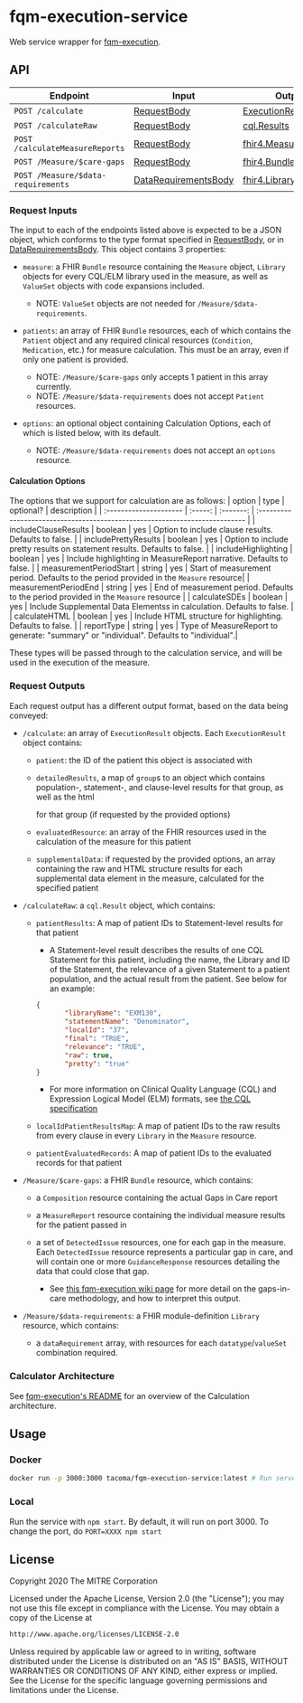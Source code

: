 # fqm-execution-service

Web service wrapper for [fqm-execution](https://github.com/projecttacoma/fqm-execution).

## API

| Endpoint                           | Input                                                                                                                    | Output                                                                                                                                          |
| ---------------------------------- | ------------------------------------------------------------------------------------------------------------------------ | ----------------------------------------------------------------------------------------------------------------------------------------------- |
| `POST /calculate`                  | [RequestBody](https://github.com/projecttacoma/fqm-execution-service/blob/master/src/types/server-types.ts#L5)           | [ExecutionResult\[\]](https://github.com/projecttacoma/fqm-execution/blob/794b86ca80c3e0e9dd970c1e049724bf7c67e353/src/types/Calculator.ts#L54) |
| `POST /calculateRaw`               | [RequestBody](https://github.com/projecttacoma/fqm-execution-service/blob/master/src/types/server-types.ts#L5)           | [cql.Results](https://github.com/projecttacoma/fqm-execution/blob/master/src/types/CQLTypes.ts#L14)                                             |
| `POST /calculateMeasureReports`    | [RequestBody](https://github.com/projecttacoma/fqm-execution-service/blob/master/src/types/server-types.ts#L5)           | [fhir4.MeasureReport\[\]](https://www.hl7.org/fhir/measurereport.html)                                                                            |
| `POST /Measure/$care-gaps`         | [RequestBody](https://github.com/projecttacoma/fqm-execution-service/blob/master/src/types/server-types.ts#L5)           | [fhir4.Bundle](https://www.hl7.org/fhir/bundle.html)                                                                                              |
| `POST /Measure/$data-requirements` | [DataRequirementsBody](https://github.com/projecttacoma/fqm-execution-service/blob/master/src/types/server-types.ts#L13) | [fhir4.Library](https://www.hl7.org/fhir/library.html)                                                                                            |

<!-- Note: linked line numbers may be inaccurate as code is updated -->

### Request Inputs

The input to each of the endpoints listed above is expected to be a JSON object, which conforms to the type format specified in [RequestBody](https://github.com/projecttacoma/fqm-execution-service/blob/master/src/types/server-types.ts#L5), or in [DataRequirementsBody](https://github.com/projecttacoma/fqm-execution-service/blob/master/src/types/server-types.ts#L13). This object contains 3 properties:

-   `measure`: a FHIR `Bundle` resource containing the `Measure` object, `Library` objects for every CQL/ELM library used in the measure, 
    as well as `ValueSet` objects with code expansions included.

    -   NOTE: `ValueSet` objects are not needed for `/Measure/$data-requirements`.

-   `patients`: an array of FHIR `Bundle` resources, each of which contains the `Patient` object and any required clinical resources (`Condition`, `Medication`, etc.)
    for measure calculation. This must be an array, even if only one patient is provided.

    -   NOTE: `/Measure/$care-gaps` only accepts 1 patient in this array currently.
    -   NOTE: `/Measure/$data-requirements` does not accept `Patient` resources.

-   `options`: an optional object containing Calculation Options, each of which is listed below, with its default.

    -   NOTE: `/Measure/$data-requirements` does not accept an `options` resource.

#### Calculation Options

The options that we support for calculation are as follows:
| option                 |  type   | optional? |  description                                                                           |
| :--------------------- | :-----: | :-------: |            :-------------------------------------------------------------------------- |
| includeClauseResults   | boolean |    yes    |                                   Option to include clause results. Defaults to false. |
| includePrettyResults   | boolean |    yes    |              Option to include pretty results on statement results. Defaults to false. |
| includeHighlighting    | boolean |    yes    |                    Include highlighting in MeasureReport narrative. Defaults to false. |
| measurementPeriodStart | string  |    yes    |  Start of measurement period. Defaults to the period provided in the `Measure` resource|
| measurementPeriodEnd   | string  |    yes    |   End of measurement period. Defaults to the period provided in the `Measure` resource |
| calculateSDEs          | boolean |    yes    |                 Include Supplemental Data Elementss in calculation. Defaults to false. |
| calculateHTML          | boolean |    yes    |                            Include HTML structure for highlighting. Defaults to false. |
| reportType             | string  |    yes    | Type of MeasureReport to generate: "summary" or "individual". Defaults to "individual".|

These types will be passed through to the calculation service, and will be used in the execution of the measure.

### Request Outputs

Each request output has a different output format, based on the data being conveyed:

-   `/calculate`: an array of `ExecutionResult` objects. Each `ExecutionResult` object contains:

    -   `patient`: the ID of the patient this object is associated with

    -   `detailedResults`, a map of `group`s to an object which contains population-, statement-, and clause-level results for that group, as well as the html

        for that group (if requested by the provided options)

    -   `evaluatedResource`: an array of the FHIR resources used in the calculation of the measure for this patient

    -   `supplementalData`: if requested by the provided options, an array containing the raw and HTML structure results for each 
        supplemental data element in the measure, calculated for the specified patient

-   `/calculateRaw`: a `cql.Result` object, which contains: 

    -   `patientResults`: A map of patient IDs to Statement-level results for that patient

        -   A Statement-level result describes the results of one CQL Statement for this patient, including the name, the Library and ID of the Statement,
            the relevance of a given Statement to a patient population, and the actual result from the patient. See below for an example:

        ```json
        {
               "libraryName": "EXM130",
               "statementName": "Denominator",
               "localId": "37",
               "final": "TRUE",
               "relevance": "TRUE",
               "raw": true,
               "pretty": "true"
        }
        ```

        -   For more information on Clinical Quality Language (CQL) and Expression Logical Model (ELM) formats, see [the CQL specification](https://cql.hl7.org/)

    -   `localIdPatientResultsMap`: A map of patient IDs to the raw results from every clause in every `Library` in the `Measure` resource.

    -   `patientEvaluatedRecords`: A map of patient IDs to the evaluated records for that patient

-   `/Measure/$care-gaps`: a FHIR `Bundle` resource, which contains:

    -   a `Composition` resource containing the actual Gaps in Care report

    -   a `MeasureReport` resource containing the individual measure results for the patient passed in

    -   a set of `DetectedIssue` resources, one for each gap in the measure. Each `DetectedIssue` resource represents a particular gap in care, 
        and will contain one or more `GuidanceResponse` resources detailing the data that could close that gap.

        -   See [this fqm-execution wiki page](https://github.com/projecttacoma/fqm-execution/wiki/Gaps-In-Care) for more detail on the gaps-in-care
            methodology, and how to interpret this output.

-   `/Measure/$data-requirements`: a FHIR module-definition `Library` resource, which contains:
    -   a `dataRequirement` array, with resources for each `datatype`/`valueSet` combination required.

### Calculator Architecture

See [fqm-execution's README](https://github.com/projecttacoma/fqm-execution#architecture-overview) for an overview of the Calculation architecture.

## Usage

### Docker

```bash
docker run -p 3000:3000 tacoma/fqm-execution-service:latest # Run server on port 3000
```

### Local

Run the service with `npm start`. By default, it will run on port 3000. To change the port, do `PORT=XXXX npm start`

## License

Copyright 2020 The MITRE Corporation

Licensed under the Apache License, Version 2.0 (the "License"); you may not use this file except in compliance with the License. You may obtain a copy of the License at

```bash
http://www.apache.org/licenses/LICENSE-2.0
```

Unless required by applicable law or agreed to in writing, software distributed under the License is distributed on an "AS IS" BASIS, WITHOUT WARRANTIES OR CONDITIONS OF ANY KIND, either express or implied. See the License for the specific language governing permissions and limitations under the License.
